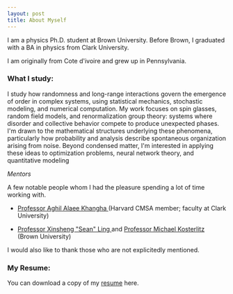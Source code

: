 ```yaml
---
layout: post
title: About Myself
---
```

I am a physics Ph.D. student at Brown University. Before Brown, I graduated with a BA in physics from Clark University. 

I am originally from Cote d'ivoire and grew up in Pennsylvania.  

### What I study:
I study how randomness and long-range interactions govern the emergence of order in complex systems, using statistical mechanics, stochastic modeling, and numerical computation. My work focuses on spin glasses, random field models, and renormalization group theory: systems where disorder and collective behavior compete to produce unexpected phases.
I'm drawn to the mathematical structures underlying these phenomena, particularly how probability and analysis describe spontaneous organization arising from noise. Beyond condensed matter, I'm interested in applying these ideas to optimization problems, neural network theory, and quantitative modeling

*Mentors*

A few notable people whom I had the pleasure spending a lot of time working with. 

* <a href=" https://scholar.harvard.edu/aalaee"> Professor Aghil Alaee Khangha </a> (Harvard CMSA member; faculty at Clark University)

* <a href=" https://vivo.brown.edu/display/xling"> Professor Xinsheng "Sean" Ling </a> and <a href=" https://www.nobelprize.org/prizes/physics/2016/kosterlitz/facts/"> Professor Michael Kosterlitz </a> (Brown University)
  
I would also like to thank those who are not explicitedly mentioned.




### My Resume:
You can download a copy of my <a href="./Resume_2024.pdf"> resume</a> here.






